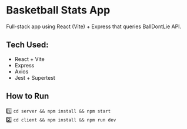 # Basketball Stats App

Full-stack app using React (Vite) + Express that queries BallDontLie API.

## Tech Used:
- React + Vite
- Express
- Axios
- Jest + Supertest

## How to Run
1️⃣ `cd server && npm install && npm start`  
2️⃣ `cd client && npm install && npm run dev`
